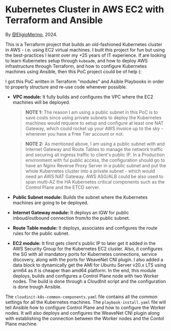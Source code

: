 # Kubernetes Cluster in AWS EC2 with Terraform and Ansible
By [@EligioMerino](https://github.com/eligiomerino), 2024.

This is a Terraform project that builds an old-fashioned Kubernetes cluster in AWS - i.e. using EC2 virtual machines. I built this project for fun but using the best-practices I learnt over my +25 years of IT experience. If are looking to learn Kubernetes setup through `kubeadm`, and how to deploy AWS infrastructure through Terraform, and how to configure Kubernetes machines using Ansible, then this PoC project could be of help (: 

I got this PoC written in Terraform "modules" and Asible Playbooks in order to properly structure and re-use code whenever possible. 

* **VPC module:** It fully builds and configures the VPC where the EC2 machines will be deployed. 
    
    > **NOTE 1:** The reason I am using a public subnet in this PoC is to save costs since using private subnets to deploy the Kubernetes machines would requiere to setup and configure at least one NAT Gateway, which could rocket up your AWS invoice up to the sky - whenever you have a Free Tier account or not.

    > **NOTE 2:** As mentioned above, I am using a public subnet with and Internet Gateway and Route Tables to manage the network traffic and securing all ingress traffic to client's public IP. In a Production environment with ful public access, the configuration should go to have an Nginx Reverse Proxy Server in a public subnet and put the whole Kubernetes cluster into a private subnet - which would need an AWS NAT Gateway. AWS ASG/ALB could be also used to span multi-AZ the HA Kubernetes critical components such as the Control Plane and the ETCD server.
    
* **Public Subnet module:** Builds the subnet where the Kubernetes machines are going to be deployed.

* **Internet Gateway module:** It deploys an IGW for public inboud/outbound connection from/to the public subnet.

* **Route Table module:** It deploys, associates and configures the route rules for the public subnet.

* **EC2 module:** It first gets client's public IP to later get it added in the AWS Security Group for the Kubernetes EC2 cluster. Also, it configures the SG with all mandatory ports for Kubernetes connections, service discovery, along with the ports for WeaveNet CNI plugin. I also added a data block to dynamically get the AMI for Ubuntu Server v20.x LTS using arm64 as it is cheaper than amd64 platform. In the end, this module deploys, builds and configures a Control Plane node with two Worker nodes. The build is done through a CloudInit script and the configuration is done trough Ansible.

The `cloudinit-k8s-common-components.yaml` file contains all the common settings for all the Kubernetes machines. The `playbook-install.yaml` file will tell Ansible how to configure Control Plane and how to configure the Worker nodes. It will also deploys and configures the WeaveNet CNI plugin along with establishing the connection between the Worker nodes and the Contol Plane machine.
